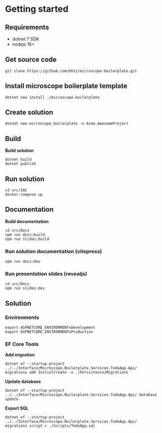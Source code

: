 # Getting started

## Requirements

* dotnet 7 SDK
* nodejs 16+

## Get source code
```console
git clone https://github.com/bhtz/microscope-boilerplate.git
```

## Install microscope boilerplate template
```console
dotnet new install ./microscope-boilerplate
```

## Create solution
```console
dotnet new microscope_boilerplate -n Acme.AwesomeProject
```

## Build
**Build solution**
```console
dotnet build
dotnet publish
```

## Run solution
```console
cd src/IAC
docker-compose up
```

## Documentation
**Build documentation**
```console
cd src/Docs
npm run docs:build
npm run slides:build
```

### Run solution documentation (vitepress)
```console
npm run docs:dev
```

### Run presentation slides (revealjs)
```console
cd src/Docs
npm run slides:dev
```

## Solution

### Environments
```console
export ASPNETCORE_ENVIRONMENT=Development
export ASPNETCORE_ENVIRONMENT=Production
```

### EF Core Tools

**Add migration**
```console
dotnet ef --startup-project ../../Interface/Microscope.Boilerplate.Services.TodoApp.Api/ migrations add InitialCreate -o ./Persistence/Migrations
```
**Update database**
```console
dotnet ef --startup-project ../../Interface/Microscope.Boilerplate.Services.TodoApp.Api/ database update
```
**Export SQL**
```console
dotnet ef --startup-project ../../Interface/Microscope.Boilerplate.Services.TodoApp.Api/ migrations script > ./Scripts/TodoApp.sql
```

